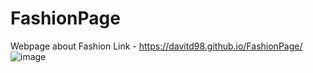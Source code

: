 # FashionPage
 Webpage about Fashion
 Link - https://davitd98.github.io/FashionPage/
![image](https://user-images.githubusercontent.com/100031579/154816061-1113d44c-2a2b-48e1-bb31-561c8208d360.png)
